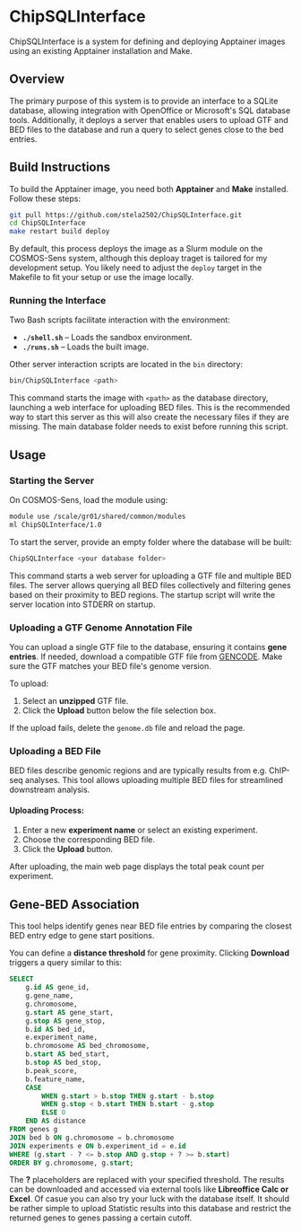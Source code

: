 # ChipSQLInterface

ChipSQLInterface is a system for defining and deploying Apptainer images using an existing Apptainer installation and Make.

## Overview
The primary purpose of this system is to provide an interface to a SQLite database, allowing integration with OpenOffice or Microsoft's SQL database tools. Additionally, it deploys a server that enables users to upload GTF and BED files to the database and run a query to select genes close to the bed entries.

## Build Instructions
To build the Apptainer image, you need both **Apptainer** and **Make** installed. Follow these steps:

```sh
git pull https://github.com/stela2502/ChipSQLInterface.git
cd ChipSQLInterface
make restart build deploy
```

By default, this process deploys the image as a Slurm module on the COSMOS-Sens system, although this deploay traget is tailored for my development setup. You likely need to adjust the `deploy` target in the Makefile to fit your setup or use the image locally.

### Running the Interface
Two Bash scripts facilitate interaction with the environment:
- **`./shell.sh`** – Loads the sandbox environment.
- **`./runs.sh`** – Loads the built image.

Other server interaction scripts are located in the `bin` directory:

```sh
bin/ChipSQLInterface <path>
```
This command starts the image with `<path>` as the database directory, launching a web interface for uploading BED files. This is the recommended way to start this server as this will also create the necessary files if they are missing. The main database folder needs to exist before running this script.


## Usage
### Starting the Server
On COSMOS-Sens, load the module using:

```sh
module use /scale/gr01/shared/common/modules
ml ChipSQLInterface/1.0
```

To start the server, provide an empty folder where the database will be built:

```sh
ChipSQLInterface <your database folder>
```

This command starts a web server for uploading a GTF file and multiple BED files. The server allows querying all BED files collectively and filtering genes based on their proximity to BED regions.
The startup script will write the server location into STDERR on startup.

### Uploading a GTF Genome Annotation File
You can upload a single GTF file to the database, ensuring it contains **gene  entries**. If needed, download a compatible GTF file from [GENCODE](https://www.gencodegenes.org/). Make sure the GTF matches your BED file's genome version.

To upload:
1. Select an **unzipped** GTF file.
2. Click the **Upload** button below the file selection box.

If the upload fails, delete the `genome.db` file and reload the page.

### Uploading a BED File
BED files describe genomic regions and are typically results from e.g. ChIP-seq analyses. This tool allows uploading multiple BED files for streamlined downstream analysis.

#### Uploading Process:
1. Enter a new **experiment name** or select an existing experiment.
2. Choose the corresponding BED file.
3. Click the **Upload** button.

After uploading, the main web page displays the total peak count per experiment.

## Gene-BED Association
This tool helps identify genes near BED file entries by comparing the closest BED entry edge to gene start positions.

You can define a **distance threshold** for gene proximity. Clicking **Download** triggers a query similar to this:

```sql
SELECT
    g.id AS gene_id,
    g.gene_name,
    g.chromosome,
    g.start AS gene_start,
    g.stop AS gene_stop,
    b.id AS bed_id,
    e.experiment_name,
    b.chromosome AS bed_chromosome,
    b.start AS bed_start,
    b.stop AS bed_stop,
    b.peak_score,
    b.feature_name,
    CASE
        WHEN g.start > b.stop THEN g.start - b.stop
        WHEN g.stop < b.start THEN b.start - g.stop
        ELSE 0
    END AS distance
FROM genes g
JOIN bed b ON g.chromosome = b.chromosome
JOIN experiments e ON b.experiment_id = e.id
WHERE (g.start - ? <= b.stop AND g.stop + ? >= b.start)
ORDER BY g.chromosome, g.start;
```

The **?** placeholders are replaced with your specified threshold. The results can be downloaded and accessed via external tools like **Libreoffice Calc or Excel**. Of casue you can also try your luck with the database itself. It should be rather simple to upload Statistic results into this database and restrict the returned genes to genes passing a certain cutoff.



